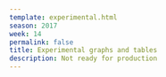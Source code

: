 ```yaml
---
template: experimental.html
season: 2017
week: 14
permalink: false
title: Experimental graphs and tables
description: Not ready for production
---
```


